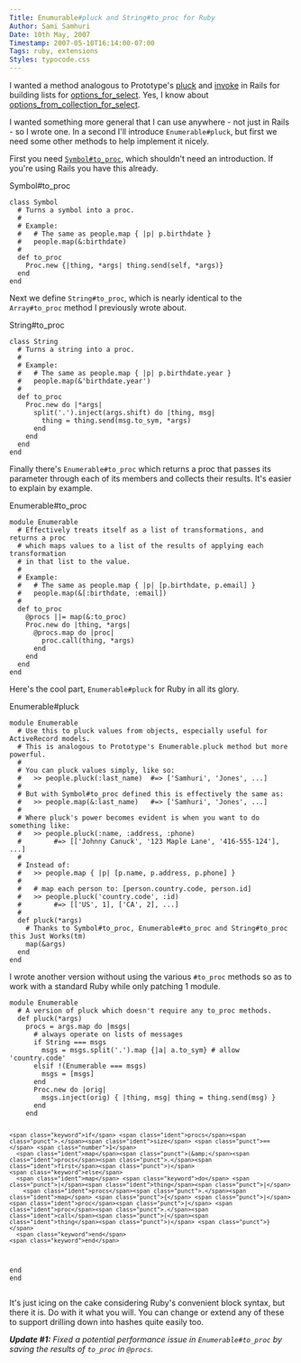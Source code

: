 ```yaml
---
Title: Enumurable#pluck and String#to_proc for Ruby
Author: Sami Samhuri
Date: 10th May, 2007
Timestamp: 2007-05-10T16:14:00-07:00
Tags: ruby, extensions
Styles: typocode.css
---
```


I wanted a method analogous to Prototype's <a href="http://prototypejs.org/api/enumerable/pluck">pluck</a>  and <a href="http://prototypejs.org/api/enumerable/invoke">invoke</a> in Rails for building lists for <a href="http://api.rubyonrails.org/classes/ActionView/Helpers/FormOptionsHelper.html#M000510">options_for_select</a>. Yes, I know about <a href="http://api.rubyonrails.org/classes/ActionView/Helpers/FormOptionsHelper.html#M000511">options_from_collection_for_select</a>.

I wanted something more general that I can use anywhere - not just in Rails - so I wrote one. In a second I'll introduce <code>Enumerable#pluck</code>, but first we need some other methods to help implement it nicely.

First you need <a href="http://pragdave.pragprog.com/pragdave/2005/11/symbolto_proc.html"><code>Symbol#to_proc</code></a>, which shouldn't need an introduction. If you're using Rails you have this already.

<div class="typocode"><div class="codetitle">Symbol#to_proc</div><pre><code class="typocode_ruby "><span class="keyword">class </span><span class="class">Symbol</span>
  <span class="comment"># Turns a symbol into a proc.</span>
  <span class="comment">#</span>
  <span class="comment"># Example:</span>
  <span class="comment">#   # The same as people.map { |p| p.birthdate }</span>
  <span class="comment">#   people.map(&amp;:birthdate)</span>
  <span class="comment">#</span>
  <span class="keyword">def </span><span class="method">to_proc</span>
    <span class="constant">Proc</span><span class="punct">.</span><span class="ident">new</span> <span class="punct">{|</span><span class="ident">thing</span><span class="punct">,</span> <span class="punct">*</span><span class="ident">args</span><span class="punct">|</span> <span class="ident">thing</span><span class="punct">.</span><span class="ident">send</span><span class="punct">(</span><span class="constant">self</span><span class="punct">,</span> <span class="punct">*</span><span class="ident">args</span><span class="punct">)}</span>
  <span class="keyword">end</span>
<span class="keyword">end</span>
</code></pre></div>

Next we define <code>String#to_proc</code>, which is nearly identical to the <code>Array#to_proc</code> method I previously wrote about.

<div class="typocode"><div class="codetitle">String#to_proc</div><pre><code class="typocode_ruby "><span class="keyword">class </span><span class="class">String</span>
  <span class="comment"># Turns a string into a proc.</span>
  <span class="comment">#</span>
  <span class="comment"># Example:</span>
  <span class="comment">#   # The same as people.map { |p| p.birthdate.year }</span>
  <span class="comment">#   people.map(&amp;'birthdate.year')</span>
  <span class="comment">#</span>
  <span class="keyword">def </span><span class="method">to_proc</span>
    <span class="constant">Proc</span><span class="punct">.</span><span class="ident">new</span> <span class="keyword">do</span> <span class="punct">|*</span><span class="ident">args</span><span class="punct">|</span>
      <span class="ident">split</span><span class="punct">('</span><span class="string">.</span><span class="punct">').</span><span class="ident">inject</span><span class="punct">(</span><span class="ident">args</span><span class="punct">.</span><span class="ident">shift</span><span class="punct">)</span> <span class="keyword">do</span> <span class="punct">|</span><span class="ident">thing</span><span class="punct">,</span> <span class="ident">msg</span><span class="punct">|</span>
        <span class="ident">thing</span> <span class="punct">=</span> <span class="ident">thing</span><span class="punct">.</span><span class="ident">send</span><span class="punct">(</span><span class="ident">msg</span><span class="punct">.</span><span class="ident">to_sym</span><span class="punct">,</span> <span class="punct">*</span><span class="ident">args</span><span class="punct">)</span>
      <span class="keyword">end</span>
    <span class="keyword">end</span>
  <span class="keyword">end</span>
<span class="keyword">end</span>
</code></pre></div>

Finally there's <code>Enumerable#to_proc</code> which returns a proc that passes its parameter through each of its members and collects their results. It's easier to explain by example.

<div class="typocode"><div class="codetitle">Enumerable#to_proc</div><pre><code class="typocode_ruby "><span class="keyword">module </span><span class="module">Enumerable</span>
  <span class="comment"># Effectively treats itself as a list of transformations, and returns a proc</span>
  <span class="comment"># which maps values to a list of the results of applying each transformation</span>
  <span class="comment"># in that list to the value.</span>
  <span class="comment">#</span>
  <span class="comment"># Example:</span>
  <span class="comment">#   # The same as people.map { |p| [p.birthdate, p.email] }</span>
  <span class="comment">#   people.map(&amp;[:birthdate, :email])</span>
  <span class="comment">#</span>
  <span class="keyword">def </span><span class="method">to_proc</span>
    <span class="attribute">@procs</span> <span class="punct">||=</span> <span class="ident">map</span><span class="punct">(&amp;</span><span class="symbol">:to_proc</span><span class="punct">)</span>
    <span class="constant">Proc</span><span class="punct">.</span><span class="ident">new</span> <span class="keyword">do</span> <span class="punct">|</span><span class="ident">thing</span><span class="punct">,</span> <span class="punct">*</span><span class="ident">args</span><span class="punct">|</span>
      <span class="attribute">@procs</span><span class="punct">.</span><span class="ident">map</span> <span class="keyword">do</span> <span class="punct">|</span><span class="ident">proc</span><span class="punct">|</span>
        <span class="ident">proc</span><span class="punct">.</span><span class="ident">call</span><span class="punct">(</span><span class="ident">thing</span><span class="punct">,</span> <span class="punct">*</span><span class="ident">args</span><span class="punct">)</span>
      <span class="keyword">end</span>
    <span class="keyword">end</span>
  <span class="keyword">end</span>
<span class="keyword">end</span></code></pre></div>

Here's the cool part, <code>Enumerable#pluck</code> for Ruby in all its glory.

<div class="typocode"><div class="codetitle">Enumerable#pluck</div><pre><code class="typocode_ruby "><span class="keyword">module </span><span class="module">Enumerable</span>
  <span class="comment"># Use this to pluck values from objects, especially useful for ActiveRecord models.</span>
  <span class="comment"># This is analogous to Prototype's Enumerable.pluck method but more powerful.</span>
  <span class="comment">#</span>
  <span class="comment"># You can pluck values simply, like so:</span>
  <span class="comment">#   &gt;&gt; people.pluck(:last_name)  #=&gt; ['Samhuri', 'Jones', ...]</span>
  <span class="comment">#</span>
  <span class="comment"># But with Symbol#to_proc defined this is effectively the same as:</span>
  <span class="comment">#   &gt;&gt; people.map(&amp;:last_name)   #=&gt; ['Samhuri', 'Jones', ...]</span>
  <span class="comment">#</span>
  <span class="comment"># Where pluck's power becomes evident is when you want to do something like:</span>
  <span class="comment">#   &gt;&gt; people.pluck(:name, :address, :phone)</span>
  <span class="comment">#        #=&gt; [['Johnny Canuck', '123 Maple Lane', '416-555-124'], ...]</span>
  <span class="comment">#</span>
  <span class="comment"># Instead of:</span>
  <span class="comment">#   &gt;&gt; people.map { |p| [p.name, p.address, p.phone] }</span>
  <span class="comment">#</span>
  <span class="comment">#   # map each person to: [person.country.code, person.id]</span>
  <span class="comment">#   &gt;&gt; people.pluck('country.code', :id)</span>
  <span class="comment">#        #=&gt; [['US', 1], ['CA', 2], ...]</span>
  <span class="comment">#</span>
  <span class="keyword">def </span><span class="method">pluck</span><span class="punct">(*</span><span class="ident">args</span><span class="punct">)</span>
    <span class="comment"># Thanks to Symbol#to_proc, Enumerable#to_proc and String#to_proc this Just Works(tm)</span>
    <span class="ident">map</span><span class="punct">(&amp;</span><span class="ident">args</span><span class="punct">)</span>
  <span class="keyword">end</span>
<span class="keyword">end</span></code></pre></div>

I wrote another version without using the various <code>#to_proc</code> methods so as to work with a standard Ruby while only patching 1 module.

<div class="typocode"><pre><code class="typocode_ruby "><span class="keyword">module </span><span class="module">Enumerable</span>
  <span class="comment"># A version of pluck which doesn't require any to_proc methods.</span>
  <span class="keyword">def </span><span class="method">pluck</span><span class="punct">(*</span><span class="ident">args</span><span class="punct">)</span>
    <span class="ident">procs</span> <span class="punct">=</span> <span class="ident">args</span><span class="punct">.</span><span class="ident">map</span> <span class="keyword">do</span> <span class="punct">|</span><span class="ident">msgs</span><span class="punct">|</span>
      <span class="comment"># always operate on lists of messages</span>
      <span class="keyword">if</span> <span class="constant">String</span> <span class="punct">===</span> <span class="ident">msgs</span>
        <span class="ident">msgs</span> <span class="punct">=</span> <span class="ident">msgs</span><span class="punct">.</span><span class="ident">split</span><span class="punct">('</span><span class="string">.</span><span class="punct">').</span><span class="ident">map</span> <span class="punct">{|</span><span class="ident">a</span><span class="punct">|</span> <span class="ident">a</span><span class="punct">.</span><span class="ident">to_sym</span><span class="punct">}</span> <span class="comment"># allow 'country.code'</span>
      <span class="keyword">elsif</span> <span class="punct">!(</span><span class="constant">Enumerable</span> <span class="punct">===</span> <span class="ident">msgs</span><span class="punct">)</span>
        <span class="ident">msgs</span> <span class="punct">=</span> <span class="punct">[</span><span class="ident">msgs</span><span class="punct">]</span>
      <span class="keyword">end</span>
      <span class="constant">Proc</span><span class="punct">.</span><span class="ident">new</span> <span class="keyword">do</span> <span class="punct">|</span><span class="ident">orig</span><span class="punct">|</span>
        <span class="ident">msgs</span><span class="punct">.</span><span class="ident">inject</span><span class="punct">(</span><span class="ident">orig</span><span class="punct">)</span> <span class="punct">{</span> <span class="punct">|</span><span class="ident">thing</span><span class="punct">,</span> <span class="ident">msg</span><span class="punct">|</span> <span class="ident">thing</span> <span class="punct">=</span> <span class="ident">thing</span><span class="punct">.</span><span class="ident">send</span><span class="punct">(</span><span class="ident">msg</span><span class="punct">)</span> <span class="punct">}</span>
      <span class="keyword">end</span>
    <span class="keyword">end</span>

    <span class="keyword">if</span> <span class="ident">procs</span><span class="punct">.</span><span class="ident">size</span> <span class="punct">==</span> <span class="number">1</span>
      <span class="ident">map</span><span class="punct">(&amp;</span><span class="ident">procs</span><span class="punct">.</span><span class="ident">first</span><span class="punct">)</span>
    <span class="keyword">else</span>
      <span class="ident">map</span> <span class="keyword">do</span> <span class="punct">|</span><span class="ident">thing</span><span class="punct">|</span>
        <span class="ident">procs</span><span class="punct">.</span><span class="ident">map</span> <span class="punct">{</span> <span class="punct">|</span><span class="ident">proc</span><span class="punct">|</span> <span class="ident">proc</span><span class="punct">.</span><span class="ident">call</span><span class="punct">(</span><span class="ident">thing</span><span class="punct">)</span> <span class="punct">}</span>
      <span class="keyword">end</span>
    <span class="keyword">end</span>
  <span class="keyword">end</span>
<span class="keyword">end</span></code></pre></div>

It's just icing on the cake considering Ruby's convenient block syntax, but there it is. Do with it what you will. You can change or extend any of these to support drilling down into hashes quite easily too.

*<strong>Update #1:</strong> Fixed a potential performance issue in <code>Enumerable#to_proc</code> by saving the results of <code>to_proc</code> in <code>@procs</code>.*

